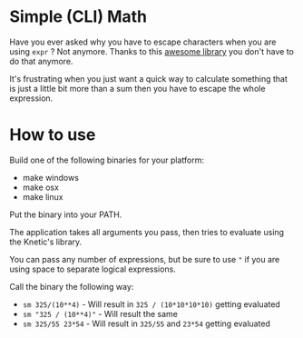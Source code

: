 # Simple (CLI) Math
Have you ever asked why you have to escape characters when you are using `expr` ? 
Not anymore.
Thanks to this [awesome library](https://github.com/Knetic/govaluate) you don't have to do that anymore.

It's frustrating when you just want a quick way to calculate something that is just a little bit more than a sum then you have to escape the whole expression.

# How to use

Build one of the following binaries for your platform:
* make windows
* make osx
* make linux

Put the binary into your PATH.

The application takes all arguments you pass, then tries to evaluate using the Knetic's library.

You can pass any number of expressions, but be sure to use `"` if you are using space to separate logical expressions.

Call the binary the following way:
* `sm 325/(10**4)` - Will result in `325 / (10*10*10*10)` getting evaluated
* `sm "325 / (10**4)"` - Will result the same
* `sm 325/55 23*54` - Will result in `325/55` and `23*54` getting evaluated
